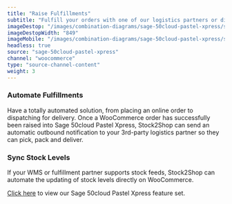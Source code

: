 ```yaml
---
title: "Raise Fulfillments"
subtitle: "Fulfill your orders with one of our logistics partners or directly in your WMS (Warehouse Management System)."
imageDestop: "/images/combination-diagrams/sage-50cloud-pastel-xpress/sage-50cloud-pastel-xpress-woocommerce-fulfillment.svg"
imageDestopWidth: "849"
imageMobile: "/images/combination-diagrams/sage-50cloud-pastel-xpress/sage-50cloud-pastel-xpress-woocommerce-fulfillment.svg"
headless: true
source: "sage-50cloud-pastel-xpress"
channel: "woocommerce"
type: "source-channel-content"
weight: 3
---
```


### Automate Fulfillments
Have a totally automated solution, from placing an online order to dispatching for delivery. Once a WooCommerce order has successfully been raised into Sage 50cloud Pastel Xpress, Stock2Shop can send an automatic outbound notification to your 3rd-party logistics partner so they can pick, pack and deliver.

### Sync Stock Levels
If your WMS or fulfillment partner supports stock feeds, Stock2Shop can automate the updating of stock levels directly on WooCommerce.

[Click here](/help/features/sage-50cloud-pastel-xpress/ "Sage 50cloud Pastel Xpress Features") to view our Sage 50cloud Pastel Xpress feature set.